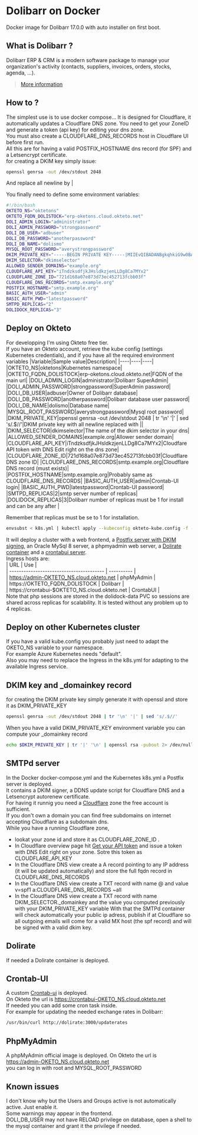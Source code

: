# Dolibarr on Docker

Docker image for Dolibarr 17.0.0 with auto installer on first boot.

## What is Dolibarr ?

Dolibarr ERP & CRM is a modern software package to manage your organization's activity (contacts, suppliers, invoices, orders, stocks, agenda, ...).

> [More information](https://github.com/dolibarr/dolibarr)

## How to ?

The simplest use is to use docker compose… 
It is designed for Cloudflare, it automatically updates a Cloudflare DNS zone. You need to get your ZoneID and generate a token (api key) for editing your dns zone.  
You must also create a CLOUDFLARE_DNS_RECORDS host in Cloudflare UI before first run.  
All this are for having a valid POSTFIX_HOSTNAME dns record (for SPF) and a Letsencrypt certificate.  
for creating a DKIM key simply issue:  
```sh
openssl genrsa -out /dev/stdout 2048
``` 
And replace all newline by |  

You finally need to define some environment variables:  
```sh
#!/bin/bash
OKTETO_NS="oktetons"
OKTETO_FQDN_DOLISTOCK="erp-oketons.cloud.okteto.net"
DOLI_ADMIN_LOGIN="administrator"
DOLI_ADMIN_PASSWORD="strongpassword"
DOLI_DB_USER="adbuser"
DOLI_DB_PASSWORD="anotherpassword"
DOLI_DB_NAME="dolismo"
MYSQL_ROOT_PASSWORD="averystrongpassword"
DKIM_PRIVATE_KEY="-----BEGIN PRIVATE KEY-----|MIIEvQIBADANBgkqhkiG9w0BAQEFAASCBKcwggSjAgEA|rxSPI0KqL9mH2JyWFexZziV3RuE7DIf+IFVPLsrxSrfsZqYOFuBamfPVLVHNx+Ma|dbDPH+KzOc5sMNDkLebWg+qddpTm6Zy0mUACRbFijF1TjPRiwnpEpScGUSS+Cs8U|Coe+cQBuoTsIHpowYjVbps4=|-----END PRIVATE KEY-----"
DKIM_SELECTOR="dkimselector"
ALLOWED_SENDER_DOMAINS="example.org"
CLOUDFLARE_API_KEY="iTndzksdfjkJHsldkzjenLLDg8Ca7MYx2"
CLOUDFLARE_ZONE_ID="721d168a07e873d73ec452713fcbb03f"
CLOUDFLARE_DNS_RECORDS="smtp.example.org"
POSTFIX_HOSTNAME="smtp.example.org"
BASIC_AUTH_USER="admin"
BASIC_AUTH_PWD="latestpassword"
SMTPD_REPLICAS="2"
DOLIDOCK_REPLICAS="3"
```


## Deploy on Okteto

For developping I'm using Okteto free tier.  
If you have an Okteto account, retrieve the kube config (settings Kubernetes credentials), and if you have all the required environment variables 
|Variable|Sample value|Description| 
|----|----|----|
|OKTETO_NS|oktetons|Kubernetes namespace|
|OKTETO_FQDN_DOLISTOCK|erp-oketons.cloud.okteto.net|FQDN of the main url|
|DOLI_ADMIN_LOGIN|administrator|Dolibarr SuperAdmin|
|DOLI_ADMIN_PASSWORD|strongpassword|SuperAdmin password|
|DOLI_DB_USER|adbuser|Owner of Dolibarr database|
|DOLI_DB_PASSWORD|anotherpassword|Dolibarr database user password|
|DOLI_DB_NAME|dolismo|Database name|
|MYSQL_ROOT_PASSWORD|averystrongpassword|Mysql root password|
|DKIM_PRIVATE_KEY|openssl genrsa -out /dev/stdout 2048 \| tr '\n' '\|' \| sed 's/.$//'|DKIM private key with all newline replaced with \||
|DKIM_SELECTOR|dkimselector|The name of the dkim selector in your dns|
|ALLOWED_SENDER_DOMAINS|example.org|Allower sender domain|
|CLOUDFLARE_API_KEY|iTndzksdfjkJHsldkzjenLLDg8Ca7MYx2|Cloudfare API token with DNS Edit right on the dns zone|
|CLOUDFLARE_ZONE_ID|721d168a07e873d73ec452713fcbb03f|Cloudflare DNS zone ID|
|CLOUDFLARE_DNS_RECORDS|smtp.example.org|Cloudflare DNS record (must exists)|
|POSTFIX_HOSTNAME|smtp.example.org|Probably same as CLOUDFLARE_DNS_RECORDS|
|BASIC_AUTH_USER|admin|Crontab-UI login|
|BASIC_AUTH_PWD|latestpassword|Crontab-UI password|
|SMTPD_REPLICAS|2|smtp server number of replicas|
|DOLIDOCK_REPLICAS|3|Dolibarr number of replicas must be 1 for install and can be any after |  

Remember that replicas must be se to 1 for installation.  
```sh
envsubst < k8s.yml | kubectl apply --kubeconfig okteto-kube.config -f -
```
It will deploy a cluster with a web frontend, a [Postfix server with DKIM signing](https://github.com/ismogroup/docker-smtp-relay), an Oracle MySql 8 server, a phpmyadmin web server, a [Dolirate container](https://github.com/ismogroup/dolirate) and a [crontabui server](https://github.com/highcanfly-club/crontab-ui).  
Ingress hosts are:  
| URL | Use |  
| ---------------------------------------- | ---------- |  
| https://admin-OKTETO_NS.cloud.okteto.net | phpMyAdmin |  
| https://OKTETO_FQDN_DOLISTOCK | Dolibarr |  
| https://crontabui-$OKTETO_NS.cloud.okteto.net | CrontabUI |  
Note that php sessions are stored in the dolidock-data PVC so sessions are shared across replicas for scalability. It is tested without any problem up to 4 replicas.  

## Deploy on other Kubernetes cluster
If you have a valid kube.config you probably just need to adapt the OKETO_NS variable to your namespace.  
For example Azure Kubernetes needs "default".  
Also you may need to replace the Ingress in the k8s.yml for adapting to the available Ingress service.  

## DKIM key and _domainkey record
for creating the DKIM private key simply generate it with openssl and store it as DKIM_PRIVATE_KEY
```sh
openssl genrsa -out /dev/stdout 2048 | tr '\n' '|' | sed 's/.$//'
```
When you have a valid DKIM_PRIVATE_KEY environment variable you can compute your _domainkey record
```sh
echo $DKIM_PRIVATE_KEY | tr '|' '\n' | openssl rsa -pubout 2> /dev/null | sed -e '1d' -e '$d' | tr -d '\n' | echo "v=DKIM1; h=sha256; k=rsa; s=email; p=$(</dev/stdin)"
```

## SMTPd server
In the Docker docker-compose.yml and the Kubernetes k8s.yml a Postfix server is deployed.  
It contains a DKIM signer, a DDNS update script for Cloudflare DNS and a Letsencrypt autorenew certificate.  
For having it runnig you need a [Cloudflare](https://dash.cloudflare.com/login) zone the free account is sufficient.  
If you don't own a domain you can find free subdomains on internet accepting Cloudflare as a subdomain dns.  
While you have a running Cloudflare zone, 
- lookat your zone id and store it as CLOUDFLARE_ZONE_ID .
- In Cloudflare overview page hit [Get your API token](https://dash.cloudflare.com/profile/api-tokens) and issue a token with DNS Edit right on your zone. Sotre this token as CLOUDFLARE_API_KEY  
- In the Cloudflare DNS view create a A record pointing to any IP address (it will be updated automatically) and store the full fqdn record in CLOUDFLARE_DNS_RECORDS  
- In the Cloudflare DNS view create a TXT record with name @ and value v=spf1 a:CLOUDFLARE_DNS_RECORDS ~all
- In the Cloudflare DNS view create a TXT record with name DKIM_SELECTOR._domainkey and the value you computed previously with your DKIM_PRIVATE_KEY variable
With that the SMTPd container will check automatically your public ip adress, publish if at Cloudflare so all outgoing emails will come for a valid MX host (the spf record) and will be signed with a valid dkim key.  

## Dolirate
If needed a Dolirate container is deployed. 

## Crontab-UI
A custom [Crontab-ui](https://github.com/highcanfly-club/crontab-ui) is deployed.  
On Okteto the url is https://crontabui-OKETO_NS.cloud.okteto.net  
If needed you can add some cron task inside.  
For example for updating the needed exchange rates in Dolibarr:
```sh
/usr/bin/curl http://dolirate:3000/updaterates
```

## PhpMyAdmin
A phpMyAdmin official image is deployed.
On Okteto the url is https://admin-OKETO_NS.cloud.okteto.net  
you can log in with root and MYSQL_ROOT_PASSWORD

## Known issues

I don't know why but the Users and Groups active is not automatically active. Just enable it.  
Some warnings may appear in the frontend.  
DOLI_DB_USER may not have RELOAD privilege on database, open a shell to the mysql container and grant it the privilege if needed.
